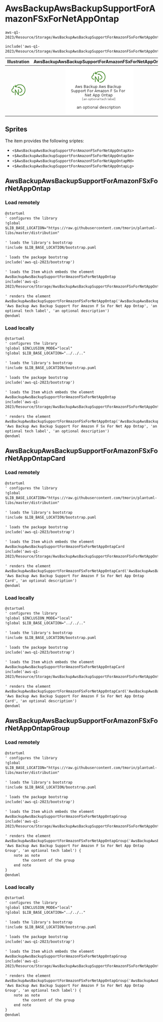 # AwsBackupAwsBackupSupportForAmazonFSxForNetAppOntap


```text
aws-q1-2023/Resource/Storage/AwsBackupAwsBackupSupportForAmazonFSxForNetAppOntap
```

```text
include('aws-q1-2023/Resource/Storage/AwsBackupAwsBackupSupportForAmazonFSxForNetAppOntap')
```



| Illustration | AwsBackupAwsBackupSupportForAmazonFSxForNetAppOntap | AwsBackupAwsBackupSupportForAmazonFSxForNetAppOntapCard | AwsBackupAwsBackupSupportForAmazonFSxForNetAppOntapGroup |
| :---: | :---: | :---: | :---: |
| ![illustration for Illustration](../../../aws-q1-2023/Resource/Storage/AwsBackupAwsBackupSupportForAmazonFSxForNetAppOntap.png) | ![illustration for AwsBackupAwsBackupSupportForAmazonFSxForNetAppOntap](../../../aws-q1-2023/Resource/Storage/AwsBackupAwsBackupSupportForAmazonFSxForNetAppOntap.Local.png) | ![illustration for AwsBackupAwsBackupSupportForAmazonFSxForNetAppOntapCard](../../../aws-q1-2023/Resource/Storage/AwsBackupAwsBackupSupportForAmazonFSxForNetAppOntapCard.Local.png) | ![illustration for AwsBackupAwsBackupSupportForAmazonFSxForNetAppOntapGroup](../../../aws-q1-2023/Resource/Storage/AwsBackupAwsBackupSupportForAmazonFSxForNetAppOntapGroup.Local.png) |



## Sprites
The item provides the following sriptes:

- `<$AwsBackupAwsBackupSupportForAmazonFSxForNetAppOntapXs>`
- `<$AwsBackupAwsBackupSupportForAmazonFSxForNetAppOntapSm>`
- `<$AwsBackupAwsBackupSupportForAmazonFSxForNetAppOntapMd>`
- `<$AwsBackupAwsBackupSupportForAmazonFSxForNetAppOntapLg>`





## AwsBackupAwsBackupSupportForAmazonFSxForNetAppOntap

### Load remotely
```plantuml
@startuml
' configures the library
!global $LIB_BASE_LOCATION="https://raw.githubusercontent.com/tmorin/plantuml-libs/master/distribution"

' loads the library's bootstrap
!include $LIB_BASE_LOCATION/bootstrap.puml

' loads the package bootstrap
include('aws-q1-2023/bootstrap')

' loads the Item which embeds the element AwsBackupAwsBackupSupportForAmazonFSxForNetAppOntap
include('aws-q1-2023/Resource/Storage/AwsBackupAwsBackupSupportForAmazonFSxForNetAppOntap')

' renders the element
AwsBackupAwsBackupSupportForAmazonFSxForNetAppOntap('AwsBackupAwsBackupSupportForAmazonFSxForNetAppOntap', 'Aws Backup Aws Backup Support For Amazon F Sx For Net App Ontap', 'an optional tech label', 'an optional description')
@enduml
```

### Load locally
```plantuml
@startuml
' configures the library
!global $INCLUSION_MODE="local"
!global $LIB_BASE_LOCATION="../../.."

' loads the library's bootstrap
!include $LIB_BASE_LOCATION/bootstrap.puml

' loads the package bootstrap
include('aws-q1-2023/bootstrap')

' loads the Item which embeds the element AwsBackupAwsBackupSupportForAmazonFSxForNetAppOntap
include('aws-q1-2023/Resource/Storage/AwsBackupAwsBackupSupportForAmazonFSxForNetAppOntap')

' renders the element
AwsBackupAwsBackupSupportForAmazonFSxForNetAppOntap('AwsBackupAwsBackupSupportForAmazonFSxForNetAppOntap', 'Aws Backup Aws Backup Support For Amazon F Sx For Net App Ontap', 'an optional tech label', 'an optional description')
@enduml
```

## AwsBackupAwsBackupSupportForAmazonFSxForNetAppOntapCard

### Load remotely
```plantuml
@startuml
' configures the library
!global $LIB_BASE_LOCATION="https://raw.githubusercontent.com/tmorin/plantuml-libs/master/distribution"

' loads the library's bootstrap
!include $LIB_BASE_LOCATION/bootstrap.puml

' loads the package bootstrap
include('aws-q1-2023/bootstrap')

' loads the Item which embeds the element AwsBackupAwsBackupSupportForAmazonFSxForNetAppOntapCard
include('aws-q1-2023/Resource/Storage/AwsBackupAwsBackupSupportForAmazonFSxForNetAppOntap')

' renders the element
AwsBackupAwsBackupSupportForAmazonFSxForNetAppOntapCard('AwsBackupAwsBackupSupportForAmazonFSxForNetAppOntapCard', 'Aws Backup Aws Backup Support For Amazon F Sx For Net App Ontap Card', 'an optional description')
@enduml
```

### Load locally
```plantuml
@startuml
' configures the library
!global $INCLUSION_MODE="local"
!global $LIB_BASE_LOCATION="../../.."

' loads the library's bootstrap
!include $LIB_BASE_LOCATION/bootstrap.puml

' loads the package bootstrap
include('aws-q1-2023/bootstrap')

' loads the Item which embeds the element AwsBackupAwsBackupSupportForAmazonFSxForNetAppOntapCard
include('aws-q1-2023/Resource/Storage/AwsBackupAwsBackupSupportForAmazonFSxForNetAppOntap')

' renders the element
AwsBackupAwsBackupSupportForAmazonFSxForNetAppOntapCard('AwsBackupAwsBackupSupportForAmazonFSxForNetAppOntapCard', 'Aws Backup Aws Backup Support For Amazon F Sx For Net App Ontap Card', 'an optional description')
@enduml
```

## AwsBackupAwsBackupSupportForAmazonFSxForNetAppOntapGroup

### Load remotely
```plantuml
@startuml
' configures the library
!global $LIB_BASE_LOCATION="https://raw.githubusercontent.com/tmorin/plantuml-libs/master/distribution"

' loads the library's bootstrap
!include $LIB_BASE_LOCATION/bootstrap.puml

' loads the package bootstrap
include('aws-q1-2023/bootstrap')

' loads the Item which embeds the element AwsBackupAwsBackupSupportForAmazonFSxForNetAppOntapGroup
include('aws-q1-2023/Resource/Storage/AwsBackupAwsBackupSupportForAmazonFSxForNetAppOntap')

' renders the element
AwsBackupAwsBackupSupportForAmazonFSxForNetAppOntapGroup('AwsBackupAwsBackupSupportForAmazonFSxForNetAppOntapGroup', 'Aws Backup Aws Backup Support For Amazon F Sx For Net App Ontap Group', 'an optional tech label') {
    note as note
        the content of the group
    end note
}
@enduml
```

### Load locally
```plantuml
@startuml
' configures the library
!global $INCLUSION_MODE="local"
!global $LIB_BASE_LOCATION="../../.."

' loads the library's bootstrap
!include $LIB_BASE_LOCATION/bootstrap.puml

' loads the package bootstrap
include('aws-q1-2023/bootstrap')

' loads the Item which embeds the element AwsBackupAwsBackupSupportForAmazonFSxForNetAppOntapGroup
include('aws-q1-2023/Resource/Storage/AwsBackupAwsBackupSupportForAmazonFSxForNetAppOntap')

' renders the element
AwsBackupAwsBackupSupportForAmazonFSxForNetAppOntapGroup('AwsBackupAwsBackupSupportForAmazonFSxForNetAppOntapGroup', 'Aws Backup Aws Backup Support For Amazon F Sx For Net App Ontap Group', 'an optional tech label') {
    note as note
        the content of the group
    end note
}
@enduml
```

